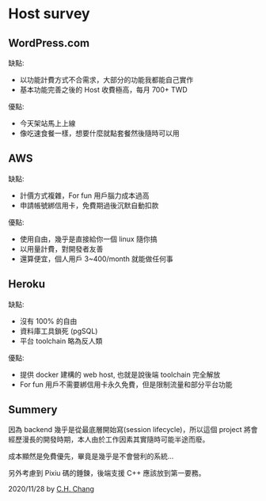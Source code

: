 
Host survey
===========

WordPress.com
-------------

缺點:

* 以功能計費方式不合需求，大部分的功能我都能自己實作
* 基本功能完善之後的 Host 收費極高，每月 700+ TWD

優點:

* 今天架站馬上上線
* 像吃速食餐一樣，想要什麼就點套餐然後隨時可以用

AWS
---

缺點:

* 計價方式複雜，For fun 用戶腦力成本過高
* 申請帳號綁信用卡，免費期過後沉默自動扣款

優點:

* 使用自由，幾乎是直接給你一個 linux 隨你搞
* 以用量計費，對開發者友善
* 還算便宜，個人用戶 3~400/month 就能做任何事

Heroku
------

缺點:

* 沒有 100% 的自由
* 資料庫工具鎖死 (pgSQL)
* 平台 toolchain 略為反人類

優點:

* 提供 docker 建構的 web host, 也就是說後端 toolchain 完全解放
* For fun 用戶不需要綁信用卡永久免費，但是限制流量和部分平台功能

Summery
-------

因為 backend 幾乎是從最底層開始寫(session lifecycle)，所以這個 project 將會經歷漫長的開發時期，本人由於工作因素其實隨時可能半途而廢。

成本顯然是免費優先，畢竟是幾乎是不會營利的系統...

另外考慮到 Pixiu 碼的錘鍊，後端支援 C++ 應該放到第一要務。

2020/11/28 by [C.H. Chang](CHChang810716@gmail.com)
